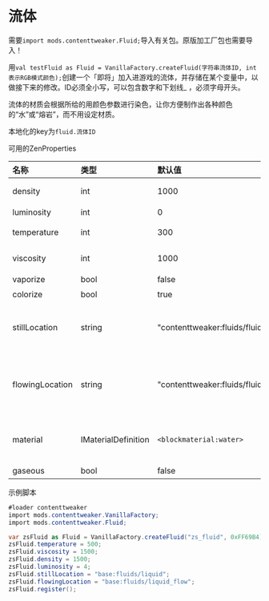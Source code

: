 # 流体

需要`import mods.contenttweaker.Fluid;`导入有关包。原版加工厂包也需要导入！

用`val testFluid as Fluid = VanillaFactory.createFluid(字符串流体ID, int表示RGB模式颜色);`创建一个「即将」加入进游戏的流体，并存储在某个变量中，以做接下来的修改。ID必须全小写，可以包含数字和下划线\_ ，必须字母开头。

流体的材质会根据所给的用颜色参数进行染色，让你方便制作出各种颜色的“水”或“熔岩”，而不用设定材质。

本地化的key为`fluid.流体ID`

可用的ZenProperties

| 名称 | 类型 | 默认值 | 描述 |
| :--- | :--- | :--- | :--- |
| density | int | 1000 | 密度，决定实体在其游泳速度，水为1000，熔岩为3000 |
| luminosity | int | 0 | 流体亮度 |
| temperature | int | 300 | 流体温度，水为300，熔岩为1300 |
| viscosity | int | 1000 | 流体黏度，决定流体流动速度，水为1000，熔岩为3000 |
| vaporize | bool | false | 在下界是否会蒸发 |
| colorize | bool | true | 实际材质是否受颜色参数影响 |
| stillLocation | string | "contenttweaker:fluids/fluid" | 设定源头材质路径，建议类似水的设置为"base:fluids/liquid"，类似熔岩设置为"base:fluids/molten" |
| flowingLocation | string | "contenttweaker:fluids/fluid\_flow" | 设定流动流体的材质路径，建议类似水的设置为"base:fluids/liquid\_flow"，类似熔岩设置为"base:fluids/molten\_flowing" |
| material | IMaterialDefinition | `<blockmaterial:water>` | 建议类似水的设置为`<blockmaterial:water>`，类似熔岩设置为`<blockmaterial:lava>` |
| gaseous | bool | false | 流体是否反重力流动 |

示例脚本

```csharp
#loader contenttweaker
import mods.contenttweaker.VanillaFactory;
import mods.contenttweaker.Fluid;

var zsFluid as Fluid = VanillaFactory.createFluid("zs_fluid", 0xFF69B4);
zsFluid.temperature = 500;
zsFluid.viscosity = 1500;
zsFluid.density = 1500;
zsFluid.luminosity = 4;
zsFluid.stillLocation = "base:fluids/liquid";
zsFluid.flowingLocation = "base:fluids/liquid_flow";
zsFluid.register();
```
